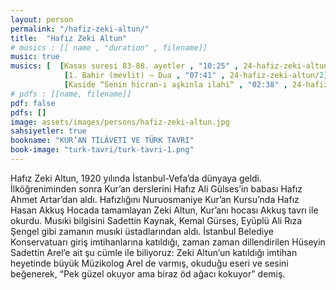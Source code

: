 ```yaml
---
layout: person
permalink: "/hafiz-zeki-altun/"
title:  "Hafız Zeki Altun"
# musics : [[ name , "duration" , filename]]
music: true
musics: [  [Kasas suresi 83-88. ayetler , "10:25" , 24-hafiz-zeki-altun/1],
            [1. Bahir (mevlit) – Dua , "07:41" , 24-hafiz-zeki-altun/2],
            [Kaside “Senin hicran-ı aşkınla ilahi“ , "02:38" , 24-hafiz-zeki-altun/3]]
# pdfs : [[name, filename]]
pdf: false
pdfs: []
image: assets/images/persons/hafiz-zeki-altun.jpg
sahsiyetler: true
bookname: "KUR’AN TİLÂVETİ VE TÜRK TAVRI"
book-image: "turk-tavri/turk-tavri-1.png"
---
```


Hafız Zeki Altun, 1920 yılında İstanbul-Vefa’da dünyaya geldi. İlköğreniminden sonra Kur’an derslerini Hafız Ali Gülses’in babası Hafız Ahmet Artar’dan aldı. Hafızlığını Nuruosmaniye Kur’an Kursu’nda Hafız Hasan Akkuş Hocada tamamlayan Zeki Altun, Kur’anı hocası Akkuş tavrı ile okurdu. 
Musıki bilgisini Sadettin Kaynak, Kemal Gürses, Eyüplü Ali Rıza Şengel gibi zamanın musıki üstadlarından aldı. İstanbul Belediye Konservatuarı giriş imtihanlarına katıldığı, zaman zaman dillendirilen Hüseyin Sadettin Arel’e ait şu cümle ile biliyoruz: 
Zeki Altun’un katıldığı imtihan heyetinde büyük Müzikolog Arel de varmış, okuduğu eseri ve sesini beğenerek, “Pek güzel okuyor ama biraz öd ağacı kokuyor” demiş.